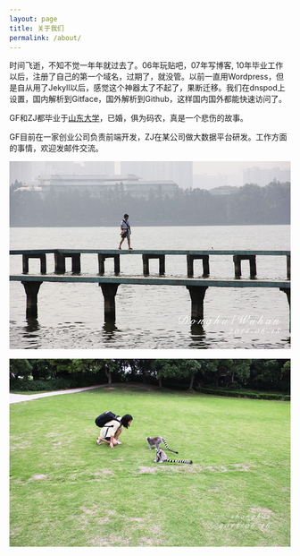 ```yaml
---
layout: page
title: 关于我们
permalink: /about/
---
```


时间飞逝，不知不觉一年年就过去了。06年玩贴吧，07年写博客, 10年毕业工作以后，注册了自己的第一个域名，过期了，就没管。以前一直用Wordpress，但是自从用了Jekyll以后，感觉这个神器太了不起了，果断迁移。我们在dnspod上设置，国内解析到Gitface，国外解析到Github，这样国内国外都能快速访问了。

GF和ZJ都毕业于[山东大学](http://www.sdu.edu.cn/)，已婚，俱为码农，真是一个悲伤的故事。

GF目前在一家创业公司负责前端开发，ZJ在某公司做大数据平台研发。工作方面的事情，欢迎发邮件交流。

<p><img src="/images/body-gf.jpg" alt="GF的照片" /></p>
<p><img src="/images/body-zj.jpg" alt="ZJ的照片" /></p>
